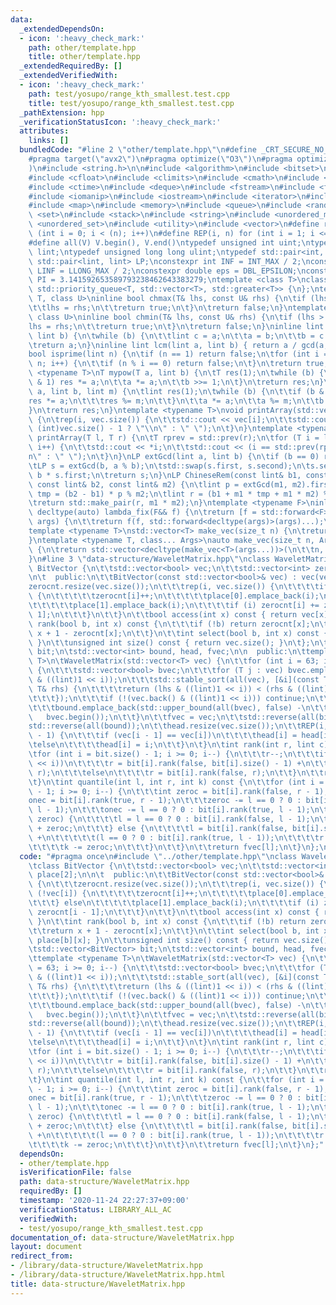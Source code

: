```yaml
---
data:
  _extendedDependsOn:
  - icon: ':heavy_check_mark:'
    path: other/template.hpp
    title: other/template.hpp
  _extendedRequiredBy: []
  _extendedVerifiedWith:
  - icon: ':heavy_check_mark:'
    path: test/yosupo/range_kth_smallest.test.cpp
    title: test/yosupo/range_kth_smallest.test.cpp
  _pathExtension: hpp
  _verificationStatusIcon: ':heavy_check_mark:'
  attributes:
    links: []
  bundledCode: "#line 2 \"other/template.hpp\"\n#define _CRT_SECURE_NO_WARNINGS\n\
    #pragma target(\"avx2\")\n#pragma optimize(\"O3\")\n#pragma optimize(\"unroll-loops\"\
    )\n#include <string.h>\n\n#include <algorithm>\n#include <bitset>\n#include <cassert>\n\
    #include <cfloat>\n#include <climits>\n#include <cmath>\n#include <complex>\n\
    #include <ctime>\n#include <deque>\n#include <fstream>\n#include <functional>\n\
    #include <iomanip>\n#include <iostream>\n#include <iterator>\n#include <list>\n\
    #include <map>\n#include <memory>\n#include <queue>\n#include <random>\n#include\
    \ <set>\n#include <stack>\n#include <string>\n#include <unordered_map>\n#include\
    \ <unordered_set>\n#include <utility>\n#include <vector>\n#define rep(i, n) for\
    \ (int i = 0; i < (n); i++)\n#define REP(i, n) for (int i = 1; i <= (n); i++)\n\
    #define all(V) V.begin(), V.end()\ntypedef unsigned int uint;\ntypedef long long\
    \ lint;\ntypedef unsigned long long ulint;\ntypedef std::pair<int, int> P;\ntypedef\
    \ std::pair<lint, lint> LP;\nconstexpr int INF = INT_MAX / 2;\nconstexpr lint\
    \ LINF = LLONG_MAX / 2;\nconstexpr double eps = DBL_EPSILON;\nconstexpr double\
    \ PI = 3.141592653589793238462643383279;\ntemplate <class T>\nclass prique : public\
    \ std::priority_queue<T, std::vector<T>, std::greater<T>> {\n};\ntemplate <class\
    \ T, class U>\ninline bool chmax(T& lhs, const U& rhs) {\n\tif (lhs < rhs) {\n\
    \t\tlhs = rhs;\n\t\treturn true;\n\t}\n\treturn false;\n}\ntemplate <class T,\
    \ class U>\ninline bool chmin(T& lhs, const U& rhs) {\n\tif (lhs > rhs) {\n\t\t\
    lhs = rhs;\n\t\treturn true;\n\t}\n\treturn false;\n}\ninline lint gcd(lint a,\
    \ lint b) {\n\twhile (b) {\n\t\tlint c = a;\n\t\ta = b;\n\t\tb = c % b;\n\t}\n\
    \treturn a;\n}\ninline lint lcm(lint a, lint b) { return a / gcd(a, b) * b; }\n\
    bool isprime(lint n) {\n\tif (n == 1) return false;\n\tfor (int i = 2; i * i <=\
    \ n; i++) {\n\t\tif (n % i == 0) return false;\n\t}\n\treturn true;\n}\ntemplate\
    \ <typename T>\nT mypow(T a, lint b) {\n\tT res(1);\n\twhile (b) {\n\t\tif (b\
    \ & 1) res *= a;\n\t\ta *= a;\n\t\tb >>= 1;\n\t}\n\treturn res;\n}\nlint modpow(lint\
    \ a, lint b, lint m) {\n\tlint res(1);\n\twhile (b) {\n\t\tif (b & 1) {\n\t\t\t\
    res *= a;\n\t\t\tres %= m;\n\t\t}\n\t\ta *= a;\n\t\ta %= m;\n\t\tb >>= 1;\n\t\
    }\n\treturn res;\n}\ntemplate <typename T>\nvoid printArray(std::vector<T>& vec)\
    \ {\n\trep(i, vec.size()) {\n\t\tstd::cout << vec[i];\n\t\tstd::cout << (i ==\
    \ (int)vec.size() - 1 ? \"\\n\" : \" \");\n\t}\n}\ntemplate <typename T>\nvoid\
    \ printArray(T l, T r) {\n\tT rprev = std::prev(r);\n\tfor (T i = l; i != rprev;\
    \ i++) {\n\t\tstd::cout << *i;\n\t\tstd::cout << (i == std::prev(rprev) ? \"\\\
    n\" : \" \");\n\t}\n}\nLP extGcd(lint a, lint b) {\n\tif (b == 0) return {1, 0};\n\
    \tLP s = extGcd(b, a % b);\n\tstd::swap(s.first, s.second);\n\ts.second -= a /\
    \ b * s.first;\n\treturn s;\n}\nLP ChineseRem(const lint& b1, const lint& m1,\
    \ const lint& b2, const lint& m2) {\n\tlint p = extGcd(m1, m2).first;\n\tlint\
    \ tmp = (b2 - b1) * p % m2;\n\tlint r = (b1 + m1 * tmp + m1 * m2) % (m1 * m2);\n\
    \treturn std::make_pair(r, m1 * m2);\n}\ntemplate <typename F>\ninline constexpr\
    \ decltype(auto) lambda_fix(F&& f) {\n\treturn [f = std::forward<F>(f)](auto&&...\
    \ args) {\n\t\treturn f(f, std::forward<decltype(args)>(args)...);\n\t};\n}\n\
    template <typename T>\nstd::vector<T> make_vec(size_t n) {\n\treturn std::vector<T>(n);\n\
    }\ntemplate <typename T, class... Args>\nauto make_vec(size_t n, Args&&... args)\
    \ {\n\treturn std::vector<decltype(make_vec<T>(args...))>(\n\t\tn, make_vec<T>(std::forward<Args>(args)...));\n\
    }\n#line 3 \"data-structure/WaveletMatrix.hpp\"\nclass WaveletMatrix {\n\tclass\
    \ BitVector {\n\t\tstd::vector<bool> vec;\n\t\tstd::vector<int> zerocnt, place[2];\n\
    \n\t  public:\n\t\tBitVector(const std::vector<bool>& vec) : vec(vec) {\n\t\t\t\
    zerocnt.resize(vec.size());\n\t\t\trep(i, vec.size()) {\n\t\t\t\tif (!vec[i])\
    \ {\n\t\t\t\t\tzerocnt[i]++;\n\t\t\t\t\tplace[0].emplace_back(i);\n\t\t\t\t} else\n\
    \t\t\t\t\tplace[1].emplace_back(i);\n\t\t\t\tif (i) zerocnt[i] += zerocnt[i -\
    \ 1];\n\t\t\t}\n\t\t}\n\t\tbool access(int x) const { return vec[x]; }\n\t\tint\
    \ rank(bool b, int x) const {\n\t\t\tif (!b) return zerocnt[x];\n\t\t\treturn\
    \ x + 1 - zerocnt[x];\n\t\t}\n\t\tint select(bool b, int x) const { return place[b][x];\
    \ }\n\t\tunsigned int size() const { return vec.size(); }\n\t};\n\tstd::vector<BitVector>\
    \ bit;\n\tstd::vector<int> bound, head, fvec;\n\n  public:\n\ttemplate <typename\
    \ T>\n\tWaveletMatrix(std::vector<T> vec) {\n\t\tfor (int i = 63; i >= 0; i--)\
    \ {\n\t\t\tstd::vector<bool> bvec;\n\t\t\tfor (T j : vec) bvec.emplace_back(j\
    \ & ((lint)1 << i));\n\t\t\tstd::stable_sort(all(vec), [&i](const T& lhs, const\
    \ T& rhs) {\n\t\t\t\treturn (lhs & ((lint)1 << i)) < (rhs & ((lint)1 << i));\n\
    \t\t\t});\n\t\t\tif (!(vec.back() & ((lint)1 << i))) continue;\n\t\t\tbit.emplace_back(bvec);\n\
    \t\t\tbound.emplace_back(std::upper_bound(all(bvec), false) -\n\t\t\t\t\t\t\t\
    \   bvec.begin());\n\t\t}\n\t\tfvec = vec;\n\t\tstd::reverse(all(bit));\n\t\t\
    std::reverse(all(bound));\n\t\thead.resize(vec.size());\n\t\tREP(i, vec.size()\
    \ - 1) {\n\t\t\tif (vec[i - 1] == vec[i])\n\t\t\t\thead[i] = head[i - 1];\n\t\t\
    \telse\n\t\t\t\thead[i] = i;\n\t\t}\n\t}\n\tint rank(int r, lint c) const {\n\t\
    \tfor (int i = bit.size() - 1; i >= 0; i--) {\n\t\t\tr--;\n\t\t\tif (c & ((lint)1\
    \ << i))\n\t\t\t\tr = bit[i].rank(false, bit[i].size() - 1) +\n\t\t\t\t\tbit[i].rank(true,\
    \ r);\n\t\t\telse\n\t\t\t\tr = bit[i].rank(false, r);\n\t\t}\n\t\treturn r - head[r];\n\
    \t}\n\tint quantile(int l, int r, int k) const {\n\t\tfor (int i = bit.size()\
    \ - 1; i >= 0; i--) {\n\t\t\tint zeroc = bit[i].rank(false, r - 1),\n\t\t\t\t\
    onec = bit[i].rank(true, r - 1);\n\t\t\tzeroc -= l == 0 ? 0 : bit[i].rank(false,\
    \ l - 1);\n\t\t\tonec -= l == 0 ? 0 : bit[i].rank(true, l - 1);\n\t\t\tif (k <=\
    \ zeroc) {\n\t\t\t\tl = l == 0 ? 0 : bit[i].rank(false, l - 1);\n\t\t\t\tr = l\
    \ + zeroc;\n\t\t\t} else {\n\t\t\t\tl = bit[i].rank(false, bit[i].size() - 1)\
    \ +\n\t\t\t\t\t(l == 0 ? 0 : bit[i].rank(true, l - 1));\n\t\t\t\tr = l + onec;\n\
    \t\t\t\tk -= zeroc;\n\t\t\t}\n\t\t}\n\t\treturn fvec[l];\n\t}\n};\n"
  code: "#pragma once\n#include \"../other/template.hpp\"\nclass WaveletMatrix {\n\
    \tclass BitVector {\n\t\tstd::vector<bool> vec;\n\t\tstd::vector<int> zerocnt,\
    \ place[2];\n\n\t  public:\n\t\tBitVector(const std::vector<bool>& vec) : vec(vec)\
    \ {\n\t\t\tzerocnt.resize(vec.size());\n\t\t\trep(i, vec.size()) {\n\t\t\t\tif\
    \ (!vec[i]) {\n\t\t\t\t\tzerocnt[i]++;\n\t\t\t\t\tplace[0].emplace_back(i);\n\t\
    \t\t\t} else\n\t\t\t\t\tplace[1].emplace_back(i);\n\t\t\t\tif (i) zerocnt[i] +=\
    \ zerocnt[i - 1];\n\t\t\t}\n\t\t}\n\t\tbool access(int x) const { return vec[x];\
    \ }\n\t\tint rank(bool b, int x) const {\n\t\t\tif (!b) return zerocnt[x];\n\t\
    \t\treturn x + 1 - zerocnt[x];\n\t\t}\n\t\tint select(bool b, int x) const { return\
    \ place[b][x]; }\n\t\tunsigned int size() const { return vec.size(); }\n\t};\n\
    \tstd::vector<BitVector> bit;\n\tstd::vector<int> bound, head, fvec;\n\n  public:\n\
    \ttemplate <typename T>\n\tWaveletMatrix(std::vector<T> vec) {\n\t\tfor (int i\
    \ = 63; i >= 0; i--) {\n\t\t\tstd::vector<bool> bvec;\n\t\t\tfor (T j : vec) bvec.emplace_back(j\
    \ & ((lint)1 << i));\n\t\t\tstd::stable_sort(all(vec), [&i](const T& lhs, const\
    \ T& rhs) {\n\t\t\t\treturn (lhs & ((lint)1 << i)) < (rhs & ((lint)1 << i));\n\
    \t\t\t});\n\t\t\tif (!(vec.back() & ((lint)1 << i))) continue;\n\t\t\tbit.emplace_back(bvec);\n\
    \t\t\tbound.emplace_back(std::upper_bound(all(bvec), false) -\n\t\t\t\t\t\t\t\
    \   bvec.begin());\n\t\t}\n\t\tfvec = vec;\n\t\tstd::reverse(all(bit));\n\t\t\
    std::reverse(all(bound));\n\t\thead.resize(vec.size());\n\t\tREP(i, vec.size()\
    \ - 1) {\n\t\t\tif (vec[i - 1] == vec[i])\n\t\t\t\thead[i] = head[i - 1];\n\t\t\
    \telse\n\t\t\t\thead[i] = i;\n\t\t}\n\t}\n\tint rank(int r, lint c) const {\n\t\
    \tfor (int i = bit.size() - 1; i >= 0; i--) {\n\t\t\tr--;\n\t\t\tif (c & ((lint)1\
    \ << i))\n\t\t\t\tr = bit[i].rank(false, bit[i].size() - 1) +\n\t\t\t\t\tbit[i].rank(true,\
    \ r);\n\t\t\telse\n\t\t\t\tr = bit[i].rank(false, r);\n\t\t}\n\t\treturn r - head[r];\n\
    \t}\n\tint quantile(int l, int r, int k) const {\n\t\tfor (int i = bit.size()\
    \ - 1; i >= 0; i--) {\n\t\t\tint zeroc = bit[i].rank(false, r - 1),\n\t\t\t\t\
    onec = bit[i].rank(true, r - 1);\n\t\t\tzeroc -= l == 0 ? 0 : bit[i].rank(false,\
    \ l - 1);\n\t\t\tonec -= l == 0 ? 0 : bit[i].rank(true, l - 1);\n\t\t\tif (k <=\
    \ zeroc) {\n\t\t\t\tl = l == 0 ? 0 : bit[i].rank(false, l - 1);\n\t\t\t\tr = l\
    \ + zeroc;\n\t\t\t} else {\n\t\t\t\tl = bit[i].rank(false, bit[i].size() - 1)\
    \ +\n\t\t\t\t\t(l == 0 ? 0 : bit[i].rank(true, l - 1));\n\t\t\t\tr = l + onec;\n\
    \t\t\t\tk -= zeroc;\n\t\t\t}\n\t\t}\n\t\treturn fvec[l];\n\t}\n};"
  dependsOn:
  - other/template.hpp
  isVerificationFile: false
  path: data-structure/WaveletMatrix.hpp
  requiredBy: []
  timestamp: '2020-11-24 22:27:37+09:00'
  verificationStatus: LIBRARY_ALL_AC
  verifiedWith:
  - test/yosupo/range_kth_smallest.test.cpp
documentation_of: data-structure/WaveletMatrix.hpp
layout: document
redirect_from:
- /library/data-structure/WaveletMatrix.hpp
- /library/data-structure/WaveletMatrix.hpp.html
title: data-structure/WaveletMatrix.hpp
---
```

